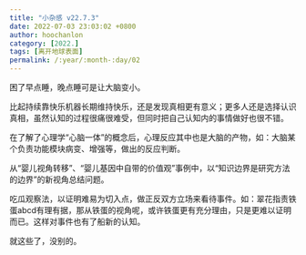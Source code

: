 ```yaml
---
title: "小杂感 v22.7.3"
date: 2022-07-03 23:03:02 +0800
author: hoochanlon
category: [2022.]
tags: [离开地球表面]
permalink: /:year/:month-:day/02
---
```


困了早点睡，晚点睡可是让大脑变小。

比起持续靠快乐机器长期维持快乐，还是发现真相更有意义；更多人还是选择认识真相，虽然认知的过程很痛很难受，但同时把自己认知内的事情做好也很不错。

在了解了心理学“心脑一体”的概念后，心理反应其中也是大脑的产物，如：大脑某个负责功能模块病变、增强等，做出的反应判断。

从“婴儿视角转移”、“婴儿基因中自带的价值观”事例中，以“知识边界是研究方法的边界”的新视角总结问题。

吃瓜观察法，以证明难易为切入点，做正反双方立场来看待事件。如：翠花指责铁蛋abcd有理有据，那从铁蛋的视角呢，或许铁蛋更有充分理由，只是更难以证明而已。这样对事件也有了船新的认知。

<!-- more -->

就这些了，没别的。